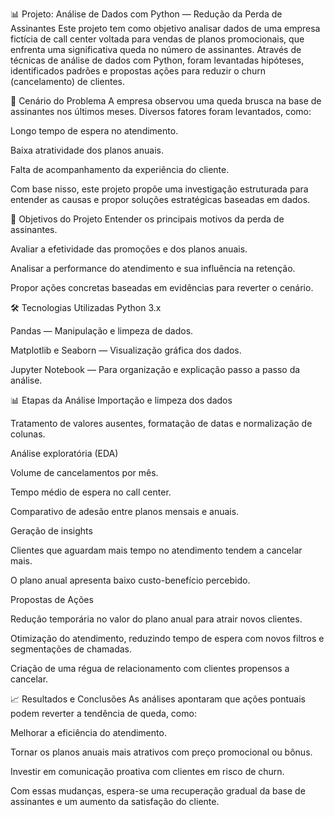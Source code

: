 📊 Projeto: Análise de Dados com Python — Redução da Perda de Assinantes
Este projeto tem como objetivo analisar dados de uma empresa fictícia de call center voltada para vendas de planos promocionais, que enfrenta uma significativa queda no número de assinantes. Através de técnicas de análise de dados com Python, foram levantadas hipóteses, identificados padrões e propostas ações para reduzir o churn (cancelamento) de clientes.

🧩 Cenário do Problema
A empresa observou uma queda brusca na base de assinantes nos últimos meses. Diversos fatores foram levantados, como:

Longo tempo de espera no atendimento.

Baixa atratividade dos planos anuais.

Falta de acompanhamento da experiência do cliente.

Com base nisso, este projeto propõe uma investigação estruturada para entender as causas e propor soluções estratégicas baseadas em dados.

🎯 Objetivos do Projeto
Entender os principais motivos da perda de assinantes.

Avaliar a efetividade das promoções e dos planos anuais.

Analisar a performance do atendimento e sua influência na retenção.

Propor ações concretas baseadas em evidências para reverter o cenário.

🛠️ Tecnologias Utilizadas
Python 3.x

Pandas — Manipulação e limpeza de dados.

Matplotlib e Seaborn — Visualização gráfica dos dados.

Jupyter Notebook — Para organização e explicação passo a passo da análise.

📊 Etapas da Análise
Importação e limpeza dos dados

Tratamento de valores ausentes, formatação de datas e normalização de colunas.

Análise exploratória (EDA)

Volume de cancelamentos por mês.

Tempo médio de espera no call center.

Comparativo de adesão entre planos mensais e anuais.

Geração de insights

Clientes que aguardam mais tempo no atendimento tendem a cancelar mais.

O plano anual apresenta baixo custo-benefício percebido.

Propostas de Ações

Redução temporária no valor do plano anual para atrair novos clientes.

Otimização do atendimento, reduzindo tempo de espera com novos filtros e segmentações de chamadas.

Criação de uma régua de relacionamento com clientes propensos a cancelar.

📈 Resultados e Conclusões
As análises apontaram que ações pontuais podem reverter a tendência de queda, como:

Melhorar a eficiência do atendimento.

Tornar os planos anuais mais atrativos com preço promocional ou bônus.

Investir em comunicação proativa com clientes em risco de churn.

Com essas mudanças, espera-se uma recuperação gradual da base de assinantes e um aumento da satisfação do cliente.